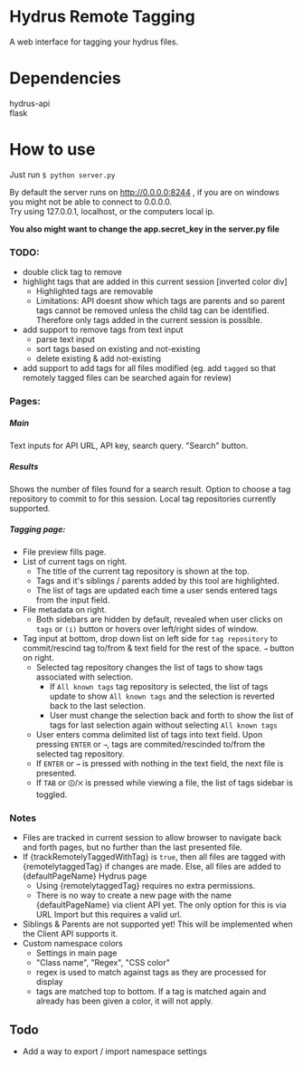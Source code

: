 # Hydrus Remote Tagging
A web interface for tagging your hydrus files.

# Dependencies  
hydrus-api  
flask  

# How to use
Just run `$ python server.py`  

By default the server runs on http://0.0.0.0:8244 , if you are on windows you might not be able to connect to 0.0.0.0.  
Try using 127.0.0.1, localhost, or the computers local ip.  

**You also might want to change the app.secret_key in the server.py file**

### TODO:
* double click tag to remove
* highlight tags that are added in this current session [inverted color div]
  * Highlighted tags are removable
  * Limitations: API doesnt show which tags are parents and so parent tags cannot be removed unless the child tag can be identified. Therefore only tags added in the current session is possible.
* add support to remove tags from text input
  * parse text input
  * sort tags based on existing and not-existing
  * delete existing & add not-existing
* add support to add tags for all files modified (eg. add `tagged` so that remotely tagged files can be searched again for review)

### Pages:
##### Main
Text inputs for API URL, API key, search query. "Search" button.
##### Results
Shows the number of files found for a search result. Option to choose a tag repository to commit to for this session.
Local tag repositories currently supported.
##### Tagging page:
* File preview fills page.
* List of current tags on right.
  * The title of the current tag repository is shown at the top.
  * Tags and it's siblings / parents added by this tool are highlighted.
  * The list of tags are updated each time a user sends entered tags from the input field.
* File metadata on right. 
  * Both sidebars are hidden by default, revealed when user clicks on `tags` or `(i)` button or hovers over left/right sides of window.
* Tag input at bottom, drop down list on left side for `tag repository` to commit/rescind tag to/from & text field for the rest of the space. `→` button on right.
  * Selected tag repository changes the list of tags to show tags associated with selection.
    * If `All known tags` tag repository is selected, the list of tags update to show  `All known tags` and the selection is reverted back to the last selection.
    * User must change the selection back and forth to show the list of tags for last selection again without selecting `All known tags`
  * User enters comma delimited list of tags into text field. Upon pressing `ENTER` or `→`, tags are commited/rescinded to/from the selected tag repository.
  * If `ENTER` or `→` is pressed with nothing in the text field, the next file is presented.
  * If `TAB` or `🛈`/`⨉` is pressed while viewing a file, the list of tags sidebar is toggled.

### Notes
* Files are tracked in current session to allow browser to navigate back and forth pages, but no further than the last presented file.
* If {trackRemotelyTaggedWithTag} is `true`, then all files are tagged with {remotelytaggedTag} if changes are made. Else, all files are added to {defaultPageName} Hydrus page
  * Using {remotelytaggedTag} requires no extra permissions.
  * There is no way to create a new page with the name {defaultPageName} via client API yet. The only option for this is via URL Import but this requires a valid url.
* Siblings & Parents are not supported yet! This will be implemented when the Client API supports it.
* Custom namespace colors
  * Settings in main page
  * "Class name", "Regex", "CSS color"
  * regex is used to match against tags as they are processed for display
  * tags are matched top to bottom. If a tag is matched again and already has been given a color, it will not apply.
  
## Todo  
* Add a way to export / import namespace settings


